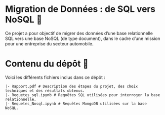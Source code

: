 # Migration de Données : de SQL vers NoSQL 🚗

Ce projet a pour objectif de migrer des données d’une base relationnelle SQL vers une base NoSQL (de type document), dans le cadre d’une mission pour une entreprise du secteur automobile.

# Contenu du dépôt 📁

Voici les différents fichiers inclus dans ce dépôt :

```
|- Rapport.pdf # Description des étapes du projet, des choix techniques et des résultats obtenus.
|- Requetes_sql.ipynb # Requêtes SQL utilisées pour interroger la base relationnelle.
|- Requetes_Nosql.ipynb # Requêtes MongoDB utilisées sur la base NoSQL.
```
